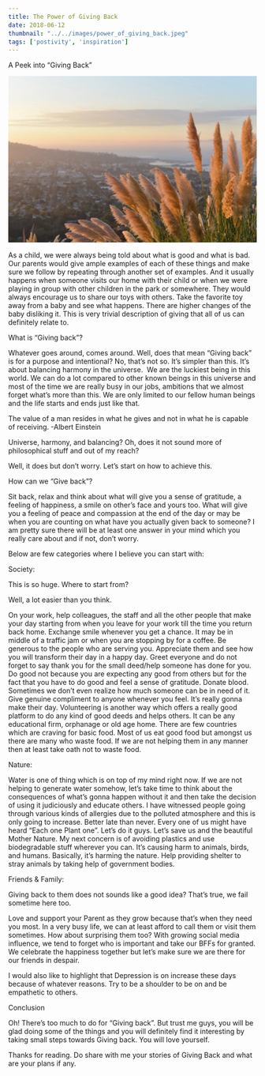 ```yaml
---
title: The Power of Giving Back
date: 2018-06-12
thumbnail: "../../images/power_of_giving_back.jpeg"
tags: ['postivity', 'inspiration']
---
```


A Peek into “Giving Back”

![Power Of Giving Back](../../images/power_of_giving_back.jpeg)

As a child, we were always being told about what is good and what is bad. Our parents would give ample examples of each of these things and make sure we follow by repeating through another set of examples. And it usually happens when someone visits our home with their child or when we were playing in group with other children in the park or somewhere. They would always encourage us to share our toys with others. Take the favorite toy away from a baby and see what happens. There are higher changes of the baby disliking it. This is very trivial description of giving that all of us can definitely relate to.

What is “Giving back”?

Whatever goes around, comes around. Well, does that mean “Giving back” is for a purpose and intentional? No, that’s not so. It’s simpler than this. It’s about balancing harmony in the universe.  We are the luckiest being in this world. We can do a lot compared to other known beings in this universe and most of the time we are really busy in our jobs, ambitions that we almost forget what’s more than this. We are only limited to our fellow human beings and the life starts and ends just like that.

The value of a man resides in what he gives and not in what he is capable of receiving. -Albert Einstein

Universe, harmony, and balancing? Oh, does it not sound more of philosophical stuff and out of my reach?

Well, it does but don’t worry. Let’s start on how to achieve this.

How can we “Give back”?

Sit back, relax and think about what will give you a sense of gratitude, a feeling of happiness, a smile on other’s face and yours too. What will give you a feeling of peace and compassion at the end of the day or may be when you are counting on what have you actually given back to someone? I am pretty sure there will be at least one answer in your mind which you really care about and if not, don’t worry.

Below are few categories where I believe you can start with:

Society:

This is so huge. Where to start from?

Well, a lot easier than you think.

On your work, help colleagues, the staff and all the other people that make your day starting from when you leave for your work till the time you return back home.
Exchange smile whenever you get a chance. It may be in middle of a traffic jam or when you are stopping by for a coffee.
Be generous to the people who are serving you. Appreciate them and see how you will transform their day in a happy day.
Greet everyone and do not forget to say thank you for the small deed/help someone has done for you.
Do good not because you are expecting any good from others but for the fact that you have to do good and feel a sense of gratitude.
Donate blood. Sometimes we don’t even realize how much someone can be in need of it.
Give genuine compliment to anyone whenever you feel. It’s really gonna make their day.
Volunteering is another way which offers a really good platform to do any kind of good deeds and helps others. It can be any educational firm, orphanage or old age home.
There are few countries which are craving for basic food. Most of us eat good food but amongst us there are many who waste food. If we are not helping them in any manner then at least take oath not to waste food.

Nature:

Water is one of thing which is on top of my mind right now. If we are not helping to generate water somehow, let’s take time to think about the consequences of what’s gonna happen without it and then take the decision of using it judiciously and educate others.
I have witnessed people going through various kinds of allergies due to the polluted atmosphere and this is only going to increase. Better late than never. Every one of us might have heard “Each one Plant one”. Let’s do it guys. Let’s save us and the beautiful Mother Nature.
My next concern is of avoiding plastics and use biodegradable stuff wherever you can. It’s causing harm to animals, birds, and humans. Basically, it’s harming the nature.
Help providing shelter to stray animals by taking help of government bodies.

Friends & Family:

Giving back to them does not sounds like a good idea? That’s true, we fail sometime here too.

Love and support your Parent as they grow because that’s when they need you most. In a very busy life, we can at least afford to call them or visit them sometimes. How about surprising them too?
With growing social media influence, we tend to forget who is important and take our BFFs for granted. We celebrate the happiness together but let’s make sure we are there for our friends in despair.

I would also like to highlight that Depression is on increase these days because of whatever reasons. Try to be a shoulder to be on and be empathetic to others.

Conclusion

Oh! There’s too much to do for “Giving back”. But trust me guys, you will be glad doing some of the things and you will definitely find it interesting by taking small steps towards Giving back. You will love yourself.

Thanks for reading. Do share with me your stories of Giving Back and what are your plans if any.